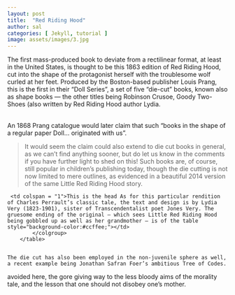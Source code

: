```yaml
---
layout: post
title:  "Red Riding Hood"
author: sal
categories: [ Jekyll, tutorial ]
image: assets/images/3.jpg
---
```

 
 <table>
	
<colgroup>
	
 <col span="1" style="background-color:#ccffee;">
 
</colgroup>

<thead>
<tr> 
  The first mass-produced book to deviate from a rectilinear format, at least in the United States, is thought to be this 1863 edition of Red Riding Hood, cut into the shape of the protagonist herself with the troublesome wolf curled at her feet. Produced by the Boston-based publisher Louis Prang, this is the first in their “Doll Series”, a set of five “die-cut” books, known also as shape books — the other titles being Robinson Crusoe, Goody Two-Shoes (also written by Red Riding Hood author Lydia.</tr>
	  
	 
	   
  
 


  
</table>
 
 
   
    
    

An 1868 Prang catalogue would later claim that such “books in the shape of a regular paper Doll… originated with us”. 

> It would seem the claim could also extend to die cut books in general, as we can’t find anything sooner, but do let us know in the comments if you have further light to shed on this! Such books are, of course, still popular in children’s publishing today, though the die cutting is not now limited to mere outlines, as evidenced in a beautiful 2014 version of the same Little Red Riding Hood story. 



<table>
	<colgroup>
	
	 <td colspan = "1">This is the head As for this particular rendition of Charles Perrault’s classic tale, the text and design is by Lydia Very (1823-1901), sister of Transcendentalist poet Jones Very. The gruesome ending of the original — which sees Little Red Riding Hood being gobbled up as well as her grandmother — is of the table  style="background-color:#ccffee;"></td>
            </colgroup>
	    </table>
	    
	    
	The die cut has also been employed in the non-juvenile sphere as well, a recent example being Jonathan Safran Foer’s ambitious Tree of Codes. 

 avoided here, the gore giving way to the less bloody aims of the morality tale, and the lesson that one should not disobey one’s mother.
